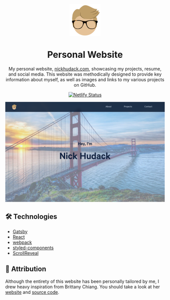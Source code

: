 <div align="center">
  <img alt="Logo" src="https://raw.githubusercontent.com/nhudack/personal-website/main/src/images/logo.png" width="100" />
</div>
<h1 align="center">
  Personal Website
</h1>
<p align="center">
  My personal website, <a href="https://nickhudack.com" target="_blank">nickhudack.com</a>, showcasing my projects, resume, and social media. This website was methodically designed to provide key information about myself, as well as images and links to my various projects on GitHub.</a>
</p>
<p align="center">
  <a href="https://app.netlify.com/sites/nickhudack/deploys" target="_blank">
    <img src="https://api.netlify.com/api/v1/badges/93be594e-4f47-46bb-93d7-41021f162a75/deploy-status" alt="Netlify Status" />
  </a>
</p>

![demo](https://raw.githubusercontent.com/nhudack/personal-website/main/src/images/demo.png)

## 🛠 Technologies

- [Gatsby](https://www.gatsbyjs.com)
- [React](https://reactjs.org)
- [webpack](https://webpack.js.org)
- [styled-components](https://styled-components.com)
- [ScrollReveal](https://scrollrevealjs.org)

## 📝 Attribution

Although the entirety of this website has been personally tailored by me, I drew heavy inspiration from Brittany Chiang. You should take a look at her [website](https://brittanychiang.com) and [source code](https://github.com/bchiang7/v4).
